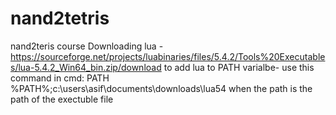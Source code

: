 # nand2tetris
nand2teris course
Downloading lua - https://sourceforge.net/projects/luabinaries/files/5.4.2/Tools%20Executables/lua-5.4.2_Win64_bin.zip/download
to add lua to PATH varialbe- use this command in cmd: PATH %PATH%;c:\users\asif\documents\downloads\lua54
when the path is the path of the exectuble file
